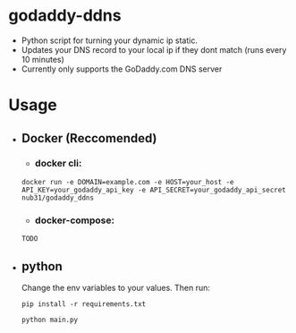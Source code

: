 # godaddy-ddns
* Python script for turning your dynamic ip static.
* Updates your DNS record to your local ip if they dont match (runs every 10 minutes)
* Currently only supports the GoDaddy.com DNS server 
# Usage
* ## Docker (Reccomended)
  * ### docker cli:
  ```
  docker run -e DOMAIN=example.com -e HOST=your_host -e API_KEY=your_godaddy_api_key -e API_SECRET=your_godaddy_api_secret  nub31/godaddy_ddns
  ```
  * ### docker-compose:
  ```
  TODO
  ```
* ## python
  Change the env variables to your values.
  Then run:
  
  ```
  pip install -r requirements.txt
  ```
  ```
  python main.py
  ```
